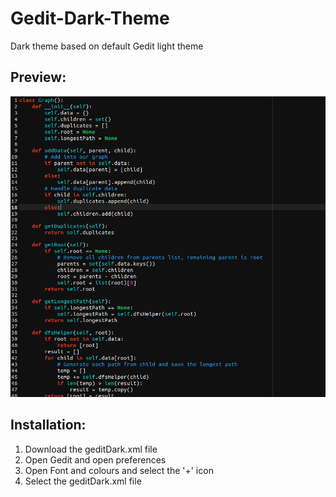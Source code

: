 # Gedit-Dark-Theme
Dark theme based on default Gedit light theme

## Preview:

![Preview of theme](https://raw.githubusercontent.com/sseanik/Gedit-Dark-Theme/master/previewTheme.png)


## Installation:

1. Download the geditDark.xml file
2. Open Gedit and open preferences
3. Open Font and colours and select the '+' icon
4. Select the geditDark.xml file
